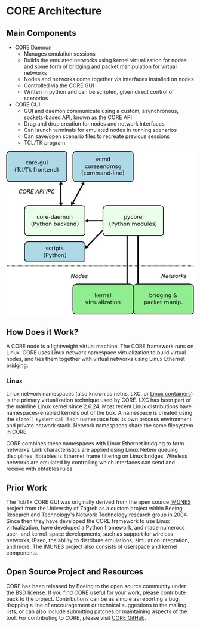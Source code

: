 # CORE Architecture

## Main Components

* CORE Daemon
  * Manages emulation sessions
  * Builds the emulated networks using kernel virtualization for nodes and some form of bridging and packet manipulation for virtual networks
  * Nodes and networks come together via interfaces installed on nodes 
  * Controlled via the CORE GUI
  * Written in python and can be scripted, given direct control of scenarios
* CORE GUI
  * GUI and daemon communicate using a custom, asynchronous, sockets-based API, known as the CORE API 
  * Drag and drop creation for nodes and network interfaces
  * Can launch terminals for emulated nodes in running scenarios
  * Can save/open scenario files to recreate previous sessions
  * TCL/TK program

![](static/core-architecture.jpg)

## How Does it Work?

A CORE node is a lightweight virtual machine. The CORE framework runs on Linux. CORE uses Linux network namespace virtualization to build virtual nodes, and ties them together with virtual networks using Linux Ethernet bridging.

### Linux

Linux network namespaces (also known as netns, LXC, or [Linux containers](http://lxc.sourceforge.net/)) is the primary virtualization technique used by CORE. LXC has been part of the mainline Linux kernel since 2.6.24. Most recent Linux distributions have namespaces-enabled kernels out of the box. A namespace is created using the ```clone()``` system call. Each namespace has its own process environment and private network stack. Network namespaces share the same filesystem in CORE.

CORE combines these namespaces with Linux Ethernet bridging to form networks. Link characteristics are applied using Linux Netem queuing disciplines. Ebtables is Ethernet frame filtering on Linux bridges. Wireless networks are emulated by controlling which interfaces can send and receive with ebtables rules.

## Prior Work

The Tcl/Tk CORE GUI was originally derived from the open source [IMUNES](http://imunes.net) project from the University of Zagreb as a custom project within Boeing Research and Technology's Network Technology research group in 2004. Since then they have developed the CORE framework to use Linux virtualization, have developed a Python framework, and made numerous user- and kernel-space developments, such as support for wireless networks, IPsec, the ability to distribute emulations, simulation integration, and more. The IMUNES project also consists of userspace and kernel components.

## Open Source Project and Resources

CORE has been released by Boeing to the open source community under the BSD license. If you find CORE useful for your work, please contribute back to the project. Contributions can be as simple as reporting a bug, dropping a line of encouragement or technical suggestions to the mailing lists, or can also include submitting patches or maintaining aspects of the tool. For contributing to CORE, please visit [CORE GitHub](https://github.com/coreemu/core).
